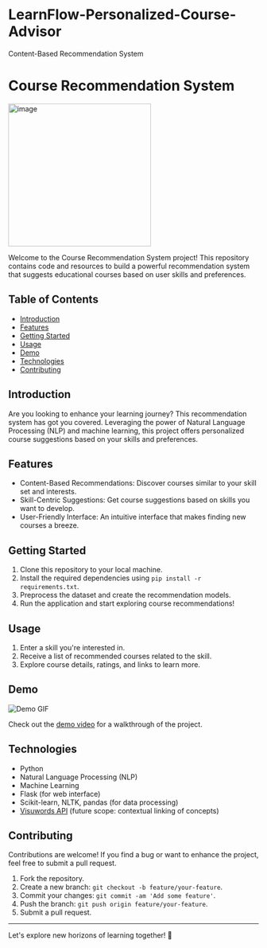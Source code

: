 # LearnFlow-Personalized-Course-Advisor
Content-Based Recommendation System


# Course Recommendation System

<img width="287" alt="image" src="https://github.com/Imashish-45/LearnFlow-Personalized-Course-Advisor/assets/123284935/c48d190a-fc83-43b1-9041-de16c0b2cc7c">


Welcome to the Course Recommendation System project! This repository contains code and resources to build a powerful recommendation system that suggests educational courses based on user skills and preferences.

## Table of Contents

- [Introduction](#introduction)
- [Features](#features)
- [Getting Started](#getting-started)
- [Usage](#usage)
- [Demo](#demo)
- [Technologies](#technologies)
- [Contributing](#contributing)


## Introduction

Are you looking to enhance your learning journey? This recommendation system has got you covered. Leveraging the power of Natural Language Processing (NLP) and machine learning, this project offers personalized course suggestions based on your skills and preferences.

## Features

- Content-Based Recommendations: Discover courses similar to your skill set and interests.
- Skill-Centric Suggestions: Get course suggestions based on skills you want to develop.
- User-Friendly Interface: An intuitive interface that makes finding new courses a breeze.

## Getting Started

1. Clone this repository to your local machine.
2. Install the required dependencies using `pip install -r requirements.txt`.
3. Preprocess the dataset and create the recommendation models.
4. Run the application and start exploring course recommendations!

## Usage

1. Enter a skill you're interested in.
2. Receive a list of recommended courses related to the skill.
3. Explore course details, ratings, and links to learn more.

## Demo

![Demo GIF](images/demo.gif) <!-- Add a GIF demonstrating your project -->

Check out the [demo video](https://drive.google.com/file/d/1Jk4INg6aH-yG-X_TADRa0WZP9v-3HkNL/view?usp=sharing) for a walkthrough of the project.

## Technologies

- Python
- Natural Language Processing (NLP)
- Machine Learning
- Flask (for web interface)
- Scikit-learn, NLTK, pandas (for data processing)
- [Visuwords API](https://visuwords.com) (future scope: contextual linking of concepts)

## Contributing

Contributions are welcome! If you find a bug or want to enhance the project, feel free to submit a pull request.

1. Fork the repository.
2. Create a new branch: `git checkout -b feature/your-feature`.
3. Commit your changes: `git commit -am 'Add some feature'`.
4. Push the branch: `git push origin feature/your-feature`.
5. Submit a pull request.



---

Let's explore new horizons of learning together! 🚀

